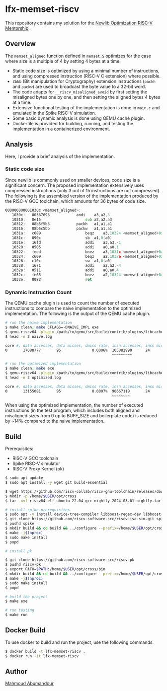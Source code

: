 # lfx-memset-riscv

This repository contains my solution for the [Newlib Optimization RISC-V Mentorship](https://riscv.org/job/newlib-optimization-risc-v-mentorship/).

## Overview

The `memset_aligned` function defined in `memset.S` optimizes for the case where size is a multiple of 4 by setting 4 bytes at a time.

- Static code size is optimized by using a minimal number of instructions, and using compressed instruction (RISC-V C extension) where possible.
- `Zbkb` (Bit manipulation for Cryptography) extension instructions (`packh` and `packw`) are used to broadcast the byte value to a 32-bit word.
- The code adapts for `__riscv_misaligned_avoid` by first setting the misaligned bytes one by one, and then setting the aligned bytes 4 bytes at a time.
- Extensive functional testing of the implementation is done in `main.c` and emulated in the Spike RISC-V simulation.
- Some basic dynamic analysis is done using QEMU cache plugin.
- Dockerfile is provided for building, running, and testing the implementation in a containerized environment.

## Analysis

Here, I provide a brief analysis of the implementation.

### Static code size

Since newlib is commonly used on smaller devices, code size is a significant concern. The proposed implementation extensively uses compressed instructions (only 3 out of 15 instructions are not compressed). The following is the assembled version of the implementation produced by the RISC-V GCC toolchain, which amounts for 36 bytes of code size.

```asm
000000000001030c <memset_aligned>:
   1030c:	00367693          	andi	a3,a2,3
   10310:	8e15                	sub	a2,a2,a3
   10312:	08b5f5b3          	packh	a1,a1,a1
   10316:	08b5c5bb          	packw	a1,a1,a1
   1031a:	c689                	beqz	a3,10324 <memset_aligned+0x18>
   1031c:	890c                	sb	a1,0(a0)
   1031e:	16fd                	addi	a3,a3,-1
   10320:	0505                	addi	a0,a0,1
   10322:	feed                	bnez	a3,1031c <memset_aligned+0x10>
   10324:	c609                	beqz	a2,1032e <memset_aligned+0x22>
   10326:	c10c                	sw	a1,0(a0)
   10328:	1671                	addi	a2,a2,-4
   1032a:	0511                	addi	a0,a0,4
   1032c:	fe65                	bnez	a2,10324 <memset_aligned+0x18>
   1032e:	8082                	ret
```

### Dynamic Instruction Count

The QEMU cache plugin is used to count the number of executed instructions to compare the naive implementation to the optimized implementation. The following is the output of the QEMU cache plugin.

```bash
# run the naive implementation
$ make clean; make CFLAGS=-DNAIVE_IMPL exe
$ qemu-riscv64 -plugin /path/to/qemu/src/build/contrib/plugins/libcache.so -d plugin -D naive.log exe
$ head -n 2 naive.log

core #, data accesses, data misses, dmiss rate, insn accesses, insn misses, imiss rate
0       17088777       95              0.0006%  105082990      24              0.0000%
                                                ~~~~~~~~~

# run the optimized implementation
$ make clean; make exe
$ qemu-riscv64 -plugin /path/to/qemu/src/build/contrib/plugins/libcache.so -d plugin -D optimized.log exe
$ head -n 2 optimized.log

core #, data accesses, data misses, dmiss rate, insn accesses, insn misses, imiss rate
0       13155081       95              0.0007%  90667119       24              0.0000%
                                                ~~~~~~~~
```

When using the optimized implementation, the number of executed instructions (in the test program, which includes both aligned and misaligned sizes from 0 up to BUFF_SIZE and boilerplate code) is reduced by ~14% compared to the naive implementation.

## Build

Prerequisites:

- RISC-V GCC toolchain
- Spike RISC-V simulator
- RISC-V Proxy Kernel (pk)

```bash
$ sudo apt update
$ sudo apt install -y wget git build-essential

$ wget https://github.com/riscv-collab/riscv-gnu-toolchain/releases/download/2024.03.01/riscv64-elf-ubuntu-22.04-gcc-nightly-2024.03.01-nightly.tar.gz
$ mkdir -p /home/$USER/opt/cross
$ tar -xvf riscv64-elf-ubuntu-22.04-gcc-nightly-2024.03.01-nightly.tar.gz -C /home/$USER/opt/cross --strip-components=1

# install spike prerequisites
$ sudo apt -y install device-tree-compiler libboost-regex-dev libboost-system-dev
$ git clone https://github.com/riscv-software-src/riscv-isa-sim.git spike
$ pushd spike
$ mkdir build && cd build && ../configure --prefix=/home/$USER/opt/cross
$ make -j$(nproc)
$ sudo make install
$ popd

# install pk

$ git clone https://github.com/riscv-software-src/riscv-pk
$ pushd riscv-pk
$ export PATH=$PATH:/home/$USER/opt/cross/bin
$ mkdir build && cd build && ../configure --prefix=/home/$USER/opt/cross --host=riscv64-unknown-elf
$ make -j$(nproc)
$ sudo make install
$ popd

# build the project
$ make exe

# run testing
$ make run
```

## Docker Build

To use docker to build and run the project, use the following commands.

```bash
$ docker build -t lfx-memset-riscv .
$ docker run -it lfx-memset-riscv
```

## Author

[Mahmoud Abumandour](i3abghany.github.io)

